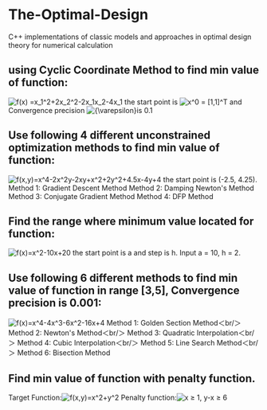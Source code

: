 # The-Optimal-Design
C++ implementations of classic models and approaches in optimal design theory for numerical calculation
## using Cyclic Coordinate Method to find min value of function:
<img src="https://latex.codecogs.com/svg.latex?\Large&space;f(x)=x_1^2+2x_2^2-2x_1x_2-4x_1" title="f(x) =x_1^2+2x_2^2-2x_1x_2-4x_1"/>
the start point is <img src="https://latex.codecogs.com/svg.latex?\Large&space;x^0=[1,1]^T" title="x^0 = [1,1]^T"/> and Convergence precision <img src="https://latex.codecogs.com/svg.latex?\Large&space;{\varepsilon}" title="{\varepsilon}"/>is 0.1

## Use following 4 different unconstrained optimization methods to find min value of function:
<img src="https://latex.codecogs.com/svg.latex?\Large&space;f(x,y)=x^4-2x^2y-2xy+x^2+2Y^2+4.5x-4y+4" title="f(x,y)=x^4-2x^2y-2xy+x^2+2y^2+4.5x-4y+4"/>
the start point is (-2.5, 4.25).  
Method 1: Gradient Descent Method  
Method 2: Damping Newton's Method  
Method 3: Conjugate Gradient Method  
Method 4: DFP Method

## Find the range where minimum value located for function:
<img src="https://latex.codecogs.com/svg.latex?\Large&space;f(x)=x^2-10x+20" title="f(x)=x^2-10x+20"/>
the start point is a and step is h. Input a = 10, h = 2.

## Use following 6 different methods to find min value of function in range [3,5], Convergence precision is 0.001:
<img src="https://latex.codecogs.com/svg.latex?\Large&space;f(x)=x^4-4x^3-6x^2-16x+4" title="f(x)=x^4-4x^3-6x^2-16x+4"/>
Method 1: Golden Section Method＜br/＞
Method 2: Newton's Method＜br/＞
Method 3: Quadratic Interpolation＜br/＞
Method 4: Cubic Interpolation＜br/＞
Method 5: Line Search Method＜br/＞
Method 6: Bisection Method

## Find min value of function with penalty function. 
Target Function:<img src="https://latex.codecogs.com/svg.latex?\Large&space;f(x,y)=x^2+y^2" title="f(x,y)=x^2+y^2"/>
Penalty function:<img src="https://latex.codecogs.com/svg.latex?\Large&space;x &ge; 1, y-x &ge; 6" title="x &ge; 1, y-x &ge; 6"/>